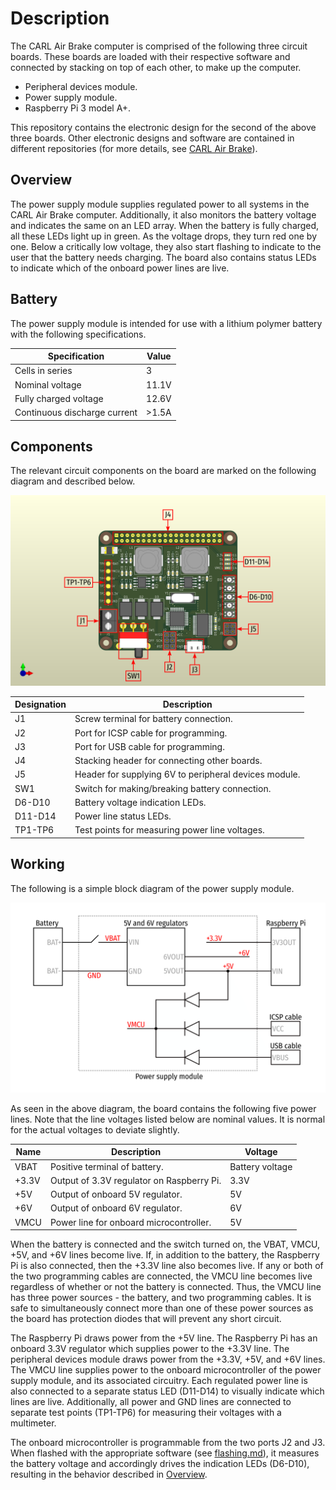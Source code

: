 # Description

The CARL Air Brake computer is comprised of the following three circuit boards.
These boards are loaded with their respective software and connected by stacking
on top of each other, to make up the computer.

- Peripheral devices module.
- Power supply module.
- Raspberry Pi 3 model A+.

This repository contains the electronic design for the second of the above three
boards. Other electronic designs and software are contained in different
repositories (for more details, see [CARL Air Brake][cab-repo]).

## Overview

The power supply module supplies regulated power to all systems in the CARL Air
Brake computer. Additionally, it also monitors the battery voltage and indicates
the same on an LED array. When the battery is fully charged, all these LEDs
light up in green. As the voltage drops, they turn red one by one. Below a
critically low voltage, they also start flashing to indicate to the user that
the battery needs charging. The board also contains status LEDs to indicate
which of the onboard power lines are live.

## Battery

The power supply module is intended for use with a lithium polymer battery with
the following specifications.

| **Specification**             | **Value** |
| ----------------------------- | --------- |
| Cells in series               | 3         |
| Nominal voltage               | 11.1V     |
| Fully charged voltage         | 12.6V     |
| Continuous discharge current  | >1.5A     |

## Components

The relevant circuit components on the board are marked on the following diagram
and described below.

![Relevant components of the power supply module](
  ./images/relevant_components.png
)

| **Designation** | **Description**                                       |
| --------------- | ----------------------------------------------------- |
| J1              | Screw terminal for battery connection.                |
| J2              | Port for ICSP cable for programming.                  |
| J3              | Port for USB cable for programming.                   |
| J4              | Stacking header for connecting other boards.          |
| J5              | Header for supplying 6V to peripheral devices module. |
| SW1             | Switch for making/breaking battery connection.        |
| D6-D10          | Battery voltage indication LEDs.                      |
| D11-D14         | Power line status LEDs.                               |
| TP1-TP6         | Test points for measuring power line voltages.        |

## Working

The following is a simple block diagram of the power supply module.

![Block diagram of the power supply module](
  ./images/block_diagram.png
)

As seen in the above diagram, the board contains the following five power lines.
Note that the line voltages listed below are nominal values. It is normal for
the actual voltages to deviate slightly.

| **Name**  | **Description**                           | **Voltage**     |
| --------- | ----------------------------------------- | --------------- |
| VBAT      | Positive terminal of battery.             | Battery voltage |
| +3.3V     | Output of 3.3V regulator on Raspberry Pi. | 3.3V            |
| +5V       | Output of onboard 5V regulator.           | 5V              |
| +6V       | Output of onboard 6V regulator.           | 6V              |
| VMCU      | Power line for onboard microcontroller.   | 5V              |

When the battery is connected and the switch turned on, the VBAT, VMCU, +5V, and
+6V lines become live. If, in addition to the battery, the Raspberry Pi is also
connected, then the +3.3V line also becomes live. If any or both of the two
programming cables are connected, the VMCU line becomes live regardless of
whether or not the battery is connected. Thus, the VMCU line has three power
sources - the battery, and two programming cables. It is safe to simultaneously
connect more than one of these power sources as the board has protection diodes
that will prevent any short circuit.

The Raspberry Pi draws power from the +5V line. The Raspberry Pi has an onboard
3.3V regulator which supplies power to the +3.3V line. The peripheral devices
module draws power from the +3.3V, +5V, and +6V lines. The VMCU line supplies
power to the onboard microcontroller of the power supply module, and its
associated circuitry. Each regulated power line is also connected to a separate
status LED (D11-D14) to visually indicate which lines are live. Additionally,
all power and GND lines are connected to separate test points (TP1-TP6) for
measuring their voltages with a multimeter.

The onboard microcontroller is programmable from the two ports J2 and J3. When
flashed with the appropriate software (see [flashing.md][fsh]), it measures the
battery voltage and accordingly drives the indication LEDs (D6-D10), resulting
in the behavior described in [Overview](#overview).

[fsh]:      ./flashing.md

[cab-repo]: https://github.com/Kenneth-Goveas/CARL-Air-Brake
